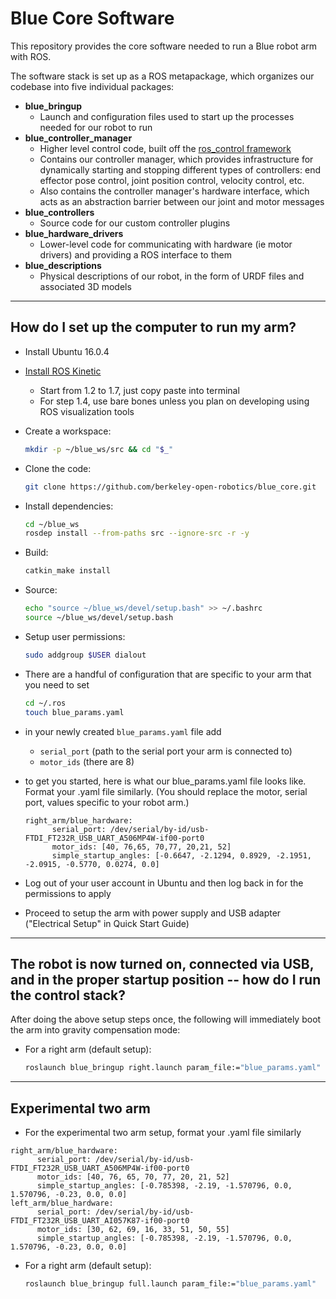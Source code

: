 # Blue Core Software
This repository provides the core software needed to run a Blue robot arm with ROS.

The software stack is set up as a ROS metapackage, which organizes our codebase into five individual packages:
- **blue_bringup**
  - Launch and configuration files used to start up the processes needed for our robot to run
- **blue_controller_manager**
  - Higher level control code, built off the [ros_control framework](http://wiki.ros.org/ros_control)
  - Contains our controller manager, which provides infrastructure for dynamically starting and stopping different types of controllers: end effector pose control, joint position control, velocity control, etc.
  - Also contains the controller manager's hardware interface, which acts as an abstraction barrier between our joint and motor messages
- **blue_controllers**
  - Source code for our custom controller plugins
- **blue_hardware_drivers**
  - Lower-level code for communicating with hardware (ie motor drivers) and providing a ROS interface to them
- **blue_descriptions**
  - Physical descriptions of our robot, in the form of URDF files and associated 3D models

-----

## How do I set up the computer to run my arm?

- Install Ubuntu 16.0.4
- [Install ROS Kinetic](http://wiki.ros.org/kinetic/Installation/Ubuntu)
  - Start from 1.2 to 1.7, just copy paste into terminal 
  - For step 1.4, use bare bones unless you plan on developing using ROS visualization tools
- Create a workspace:
  ```bash
  mkdir -p ~/blue_ws/src && cd "$_"
  ```
- Clone the code:
  ```bash
  git clone https://github.com/berkeley-open-robotics/blue_core.git
  ```
- Install dependencies:
  ```bash
  cd ~/blue_ws
  rosdep install --from-paths src --ignore-src -r -y
  ```
- Build:
  ```bash
  catkin_make install
  ```
- Source:
  ```bash
  echo "source ~/blue_ws/devel/setup.bash" >> ~/.bashrc
  source ~/blue_ws/devel/setup.bash
  ```
- Setup user permissions:
  ```bash
  sudo addgroup $USER dialout
  ```
- There are a handful of configuration that are specific to your arm that you need to set
  ```bash
  cd ~/.ros
  touch blue_params.yaml
  ```
- in your newly created ```blue_params.yaml``` file add
  - `serial_port` (path to the serial port your arm is connected to)
  - `motor_ids` (there are 8)
- to get you started, here is what our blue_params.yaml file looks like. Format your .yaml file similarly.
  (You should replace the motor, serial port, values specific to your robot arm.)
  ```
  right_arm/blue_hardware:
        serial_port: /dev/serial/by-id/usb-FTDI_FT232R_USB_UART_A506MP4W-if00-port0
        motor_ids: [40, 76,65, 70,77, 20,21, 52]
        simple_startup_angles: [-0.6647, -2.1294, 0.8929, -2.1951, -2.0915, -0.5770, 0.0274, 0.0]
  ```

- Log out of your user account in Ubuntu and then log back in for the permissions to apply
- Proceed to setup the arm with power supply and USB adapter ("Electrical Setup" in Quick Start Guide)

-----

## The robot is now turned on, connected via USB, and in the proper startup position -- how do I run the control stack?

After doing the above setup steps once, the following will immediately boot the arm into gravity compensation mode:

- For a right arm (default setup):
  ```bash
  roslaunch blue_bringup right.launch param_file:="blue_params.yaml"
  ```

-----
## Experimental two arm

- For the experimental two arm setup, format your .yaml file similarly
```
right_arm/blue_hardware:
      serial_port: /dev/serial/by-id/usb-FTDI_FT232R_USB_UART_A506MP4W-if00-port0
      motor_ids: [40, 76, 65, 70, 77, 20, 21, 52]
      simple_startup_angles: [-0.785398, -2.19, -1.570796, 0.0, 1.570796, -0.23, 0.0, 0.0]
left_arm/blue_hardware:
      serial_port: /dev/serial/by-id/usb-FTDI_FT232R_USB_UART_AI057K87-if00-port0
      motor_ids: [30, 62, 69, 16, 33, 51, 50, 55]
      simple_startup_angles: [-0.785398, -2.19, -1.570796, 0.0, 1.570796, -0.23, 0.0, 0.0]
```

- For a right arm (default setup):
  ```bash
  roslaunch blue_bringup full.launch param_file:="blue_params.yaml"
  ```
